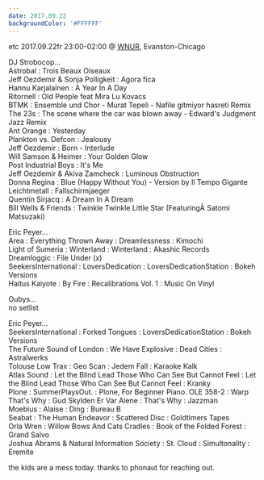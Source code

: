 ```yaml
---
date: 2017.09.22
backgroundColor: '#FFFFFF'
---
```


etc 2017.09.22fr 23:00-02:00 @ [WNUR](http://www.wnur.org/), Evanston-Chicago  

DJ Strobocop...  
Astrobal : Trois Beaux Oiseaux  
Jeff Oezdemir & Sonja Polligkeit : Agora fica  
Hannu Karjalainen : A Year In A Day  
Ritornell : Old People feat Mira Lu Kovacs  
BTMK : Ensemble und Chor - Murat Tepeli - Nafile gitmiyor hasreti Remix  
The 23s : The scene where the car was blown away - Edward's Judgment Jazz Remix  
Ant Orange : Yesterday  
Plankton vs. Defcon : Jealousy  
Jeff Oezdemir : Born - Interlude  
Will Samson & Heimer : Your Golden Glow  
Post Industrial Boys : It's Me  
Jeff Oezdemir & Akiva Zamcheck : Luminous Obstruction  
Donna Regina : Blue (Happy Without You) - Version by Il Tempo Gigante  
Leichtmetall : Fallschirmjaeger  
Quentin Sirjacq : A Dream In A Dream  
Bill Wells & Friends : Twinkle Twinkle Little Star (FeaturingÂ Satomi Matsuzaki)  

Eric Peyer...  
Area : Everything Thrown Away : Dreamlessness : Kimochi  
Light of Sumeria : Winterland : Winterland : Akashic Records  
Dreamloggic : File Under (x)  
SeekersInternational : LoversDedication : LoversDedicationStation : Bokeh Versions  
Haitus Kaiyote : By Fire : Recalibrations Vol. 1 : Music On Vinyl  

Oubys...  
no setlist  

Eric Peyer...  
SeekersInternational : Forked Tongues : LoversDedicationStation : Bokeh Versions  
The Future Sound of London : We Have Explosive : Dead Cities : Astralwerks  
Tolouse Low Trax : Geo Scan : Jedem Fall : Karaoke Kalk  
Atlas Sound : Let the Blind Lead Those Who Can See But Cannot Feel : Let the Blind Lead Those Who Can See But Cannot Feel : Kranky  
Plone : SummerPlaysOut. : Plone, For Beginner Piano. OLE 358-2 : Warp  
That's Why : Gud Skylden Er Var Alene : That's Why : Jazzman  
Moebius : Alaise : Ding : Bureau B  
Seabat : The Human Endeavor : Scattered Disc : Goldtimers Tapes  
Orla Wren : Willow Bows And Cats Cradles : Book of the Folded Forest : Grand Salvo  
Joshua Abrams & Natural Information Society : St. Cloud : Simultonality : Eremite  

the kids are a mess today. thanks to phonaut for reaching out.
